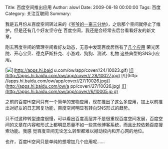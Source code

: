 Title: 百度空间推出应用
Author: alswl
Date: 2009-08-18 00:00:00
Tags: 百度
Category: 关注互联网
Summary: 

我是五月份从百度空间转过来的《[爷爷的一亩三分地](http://hi.baidu.com/alswl)》，之后那个空间就停止了维护，但是还有几个好友坚守在
百度空间，我还是会经常去后台看看好友的新文章。

刚去百度空间的管理空间看好友动态，无意中发现百度居然有了[几个应用](http://apps.hi.baidu.com/apps)
荣光医院、开心宝贝、德克萨斯扑克、小游戏、狗狗、测试、礼物 这些典型的SNS小应用。

[![](http://apps.hi.baidu.com/ow/app/cover//24/10023.gif)](http://apps.hi.baid
u.com/ow/app/cover//24/10023.gif) [![](http://apps.hi.baidu.com/ow/app/cover//
28/10027.jpg)](http://apps.hi.baidu.com/ow/app/cover//28/10027.jpg) [![](http:
//apps.hi.baidu.com/ow/app/cover//27/10026.jpg)](http://apps.hi.baidu.com/ow/a
pp/cover//27/10026.jpg) [![](http://apps.hi.baidu.com/ow/app/cover//6/10005.jp
g)](http://apps.hi.baidu.com/ow/app/cover//6/10005.jpg)

之前的百度Hi空间只有一个简单的宠物应用，现在推出了这么多应用，加上以前推出对好友的日志回复功能，百度空间明显有转向SNS形式的趋势。

只不过这种转型速度很慢，可以看出百度高层并不是很重视百度空间发展，百度空间的文章在内容和形式上都明显质量不如一些其他博客系统，而且比较依赖百度搜索功能。我感
觉百度空间无论怎么转型都难以撼动校内和开心网的地位。

也许，百度Hi空间只是单纯的想增加几个应用呢……

